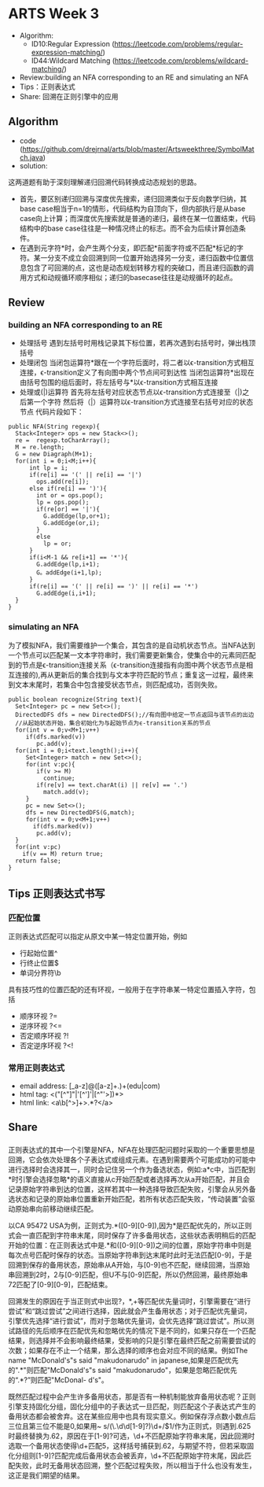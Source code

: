 # ARTS Week 3

* Algorithm:
  - ID10:Regular Expression (https://leetcode.com/problems/regular-expression-matching/)
  - ID44:Wildcard Matching (https://leetcode.com/problems/wildcard-matching/)
* Review:building an NFA corresponding to an RE and simulating an NFA
* Tips：正则表达式
* Share: 回溯在正则引擎中的应用

## Algorithm
- code (https://github.com/drejrnal/arts/blob/master/Artsweekthree/SymbolMatch.java)
- solution:

这两道题有助于深刻理解递归回溯代码转换成动态规划的思路。
  - 首先，要区别递归回溯与深度优先搜索，递归回溯类似于反向数学归纳，其base case相当于n=1的情形，代码结构为自顶向下，但内部执行是从base case向上计算；而深度优先搜索就是普通的递归，最终在某一位置结束，代码结构中的base case往往是一种情况终止的标志。而不会为后续计算创造条件。
  - 在遇到元字符\*时，会产生两个分支，即匹配\*前面字符或不匹配\*标记的字符。某一分支不成立会回溯到同一位置开始选择另一分支，递归函数中位置信息包含了可回溯的点，这也是动态规划转移方程的突破口，而且递归函数的调用方式和动规循环顺序相似；递归的basecase往往是动规循环的起点。
  
  
## Review
### building an NFA corresponding to an RE
  - 处理括号
  遇到左括号时用栈记录其下标位置，若再次遇到右括号时，弹出栈顶括号
  - 处理闭包
  当闭包运算符\*跟在一个字符后面时，将二者以ϵ-transition方式相互连接，ϵ-transition定义了有向图中两个节点间可到达性
  当闭包运算符\*出现在由括号包围的组后面时，将左括号与\*以ϵ-transition方式相互连接
  - 处理或(|)运算符
  首先将左括号对应状态节点以ϵ-transition方式连接至（|)之后第一个字符
  然后将（|）运算符以ϵ-transition方式连接至右括号对应的状态节点
代码片段如下：
```
public NFA(String regexp){
  Stack<Integer> ops = new Stack<>();
  re =  regexp.toCharArray();
  M = re.length;
  G = new Diagraph(M+1);
  for(int i = 0;i<M;i++){
      int lp = i;
      if(re[i] == '(' || re[i] == '|')
        ops.add(re[i]);
      else if(re[i] == ')'){
        int or = ops.pop();
        lp = ops.pop();
        if(re[or] == '|'){
          G.addEdge(lp,or+1);
          G.addEdge(or,i);
        }
        else
          lp = or;
      }
      if(i<M-1 && re[i+1] == '*'){
        G.addEdge(lp,i+1);
        G。addEdge(i+1,lp);
      }
      if(re[i] == '(' || re[i] == ')' || re[i] == '*')
        G.addEdge(i,i+1);
  }
}
```
### simulating an NFA
为了模拟NFA，我们需要维护一个集合，其包含的是自动机状态节点。当NFA达到一个节点可以匹配某一文本字符串时，我们需要更新集合，使集合中的元素同匹配到的节点是ϵ-transition连接关系（ϵ-transition连接指有向图中两个状态节点是相互连接的),再从更新后的集合找到与文本字符匹配的节点；重复这一过程，最终来到文本末尾时，若集合中包含接受状态节点，则匹配成功，否则失败。
```
public boolean recognize(String text){
  Set<Integer> pc = new Set<>();
  DirectedDFS dfs = new DirectedDFS();//有向图中给定一节点返回与该节点的出边
  //从起始状态开始，集合初始化为与起始节点为ϵ-transition关系的节点
  for(int v = 0;v<M+1;v++)
     if(dfs.marked(v))
        pc.add(v);
  for(int i = 0;i<text.length();i++){
     Set<Integer> match = new Set<>();
     for(int v:pc){
        if(v >= M)
          continue;
        if(re[v] == text.charAt(i) || re[v] == '.')
          match.add(v);
     }
     pc = new Set<>();
     dfs = new DirectedDFS(G,match);
     for(int v = 0;v<M+1;v++)
       if(dfs.marked(v))
        pc.add(v);
  }
  for(int v:pc)
    if(v == M) return true;
  return false;
}
```
## Tips 正则表达式书写
### 匹配位置
正则表达式匹配可以指定从原文中某一特定位置开始，例如
  - 行起始位置^
  - 行终止位置$
  - 单词分界符\b
  
具有技巧性的位置匹配的还有环视，一般用于在字符串某一特定位置插入字符，包括
  - 顺序环视 ?=
  - 逆序环视 ?<=
  - 否定顺序环视 ?!
  - 否定逆序环视 ?<!
### 常用正则表达式
  - email address: [\_a-z]@([a-z]+.)+(edu|com)
  - html tag: <("[^"]"|'[^']'|[^"'>])*>
  - html link: <a\b[^>]+>.*?<\/a>

## Share
### 
正则表达式的其中一个引擎是NFA，NFA在处理匹配问题时采取的一个重要思想是回溯，它会依次处理各个子表达式或组成元素。在遇到需要两个可能成功的可能中进行选择时会选择其一，同时会记住另一个作为备选状态，例如:a\*c中，当匹配到\*时引擎会选择忽略\*的语义直接从c开始匹配或者选择再次从a开始匹配，并且会记录原始字符串到达的位置，这样若其中一种选择导致匹配失败，引擎会从另外备选状态和记录的原始串位置重新开始匹配，若所有状态匹配失败，“传动装置”会驱动原始串向前移动继续匹配。

以CA 95472 USA为例，正则式为.\*([0-9][0-9]),因为\*是匹配优先的，所以正则式会一直匹配到字符串末尾，同时保存了许多备用状态，这些状态表明稍后的匹配开始的位置：在正则表达式中是.\*和([0-9][0-9])之间的位置，原始字符串中则是每次点号匹配时保存的状态。当原始字符串到达末尾时此时无法匹配[0-9]，于是回溯到保存的备用状态，原始串从A开始，与[0-9]也不匹配，继续回溯，当原始串回溯到2时，2与[0-9]匹配，但U不与[0-9]匹配，所以仍然回溯，最终原始串72匹配了[0-9][0-9]，匹配结束。

回溯发生的原因在于当正则式中出现?，*,+等匹配优先量词时，引擎需要在“进行尝试”和“跳过尝试”之间进行选择，因此就会产生备用状态；对于匹配优先量词，引擎优先选择“进行尝试”，而对于忽略优先量词，会优先选择“跳过尝试”。所以测试路径的先后顺序在匹配优先和忽略优先的情况下是不同的，如果只存在一个匹配结果，则选择并不会影响最终结果，受影响的只是引擎在最终匹配之前需要尝试的次数；如果存在不止一个结果，那么选择的顺序也会对应不同的结果。例如The name "McDonald's"s said "makudonarudo" in japanese,如果是匹配优先的".\*"则匹配"McDonald's"s said "makudonarudo"，如果是忽略匹配优先的“.\*?”则匹配"McDonal-
d's"。

既然匹配过程中会产生许多备用状态，那是否有一种机制能放弃备用状态呢？正则引擎支持固化分组，固化分组中的子表达式一旦匹配，则匹配这个子表达式产生的备用状态都会被舍弃。这在某些应用中也具有现实意义。例如保存浮点数小数点后三位且第三位不能是0,如果用~ s/(\\.\d\d[1-9]?)\d+/$1/作为正则式，则遇到.625时最终替换为.62，原因在于[1-9]?可选，\d+不匹配原始字符串末尾，因此回溯时选取一个备用状态使得\d+匹配5，这样括号捕获到.62，与期望不符，但若采取固化分组则[1-9]?匹配完成后备用状态会被丢弃，\d+不匹配原始字符末尾，因此匹配失败，此时无备用状态回溯，整个匹配过程失败，所以相当于什么也没有发生，这正是我们期望的结果。
